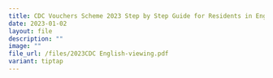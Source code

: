 ```yaml
---
title: CDC Vouchers Scheme 2023 Step by Step Guide for Residents in English
date: 2023-01-02
layout: file
description: ""
image: ""
file_url: /files/2023CDC English-viewing.pdf
variant: tiptap
---
```

